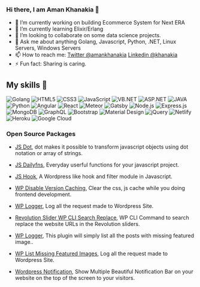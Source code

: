 ### Hi there, I am Aman Khanakia 👋

- 🔭 I’m currently working on building Ecommerce System for Next ERA
- 🌱 I’m currently learning Elixir/Erlang
- 👯 I’m looking to collaborate on some data science projects.
- 💬 Ask me about anything Golang, Javascript, Python, .NET, Linux Servers, Windows Servers
- 📫 How to reach me: [Twitter @amankhanakia](https://twitter.com/amankhanakia) [Linkedin @khanakia](https://www.linkedin.com/in/khanakia/)
- ⚡ Fun fact: Sharing is caring.

## My skills 🚀

![Golang](https://img.shields.io/badge/Golang-7fd5ea?style=for-the-badge&logo=Golang&logoColor=skyblue)
![HTML5](https://img.shields.io/badge/HTML5-E34F26?style=for-the-badge&logo=html5&logoColor=white)
![CSS3](https://img.shields.io/badge/CSS3-1572B6?style=for-the-badge&logo=css3&logoColor=white)
![JavaScript](https://img.shields.io/badge/JavaScript-F7DF1E?style=for-the-badge&logo=javascript&logoColor=black)
![VB.NET](https://img.shields.io/badge/VB.NET-004b88?style=for-the-badge)
![ASP.NET](https://img.shields.io/badge/ASP.NET-004b88?style=for-the-badge)
![JAVA](https://img.shields.io/badge/JAVA-f0931b?style=for-the-badge)
![Python](https://img.shields.io/badge/Python-356d9d?style=for-the-badge)
![Angular](https://img.shields.io/badge/Angular-DD0031?style=for-the-badge&logo=Angular&logoColor=white)
![React](https://img.shields.io/badge/React-20232A?style=for-the-badge&logo=react&logoColor=61DAFB)
![Meteor](https://img.shields.io/badge/Meteor-FF6A3E?style=for-the-badge&logo=Meteor&logoColor=black)
![Gatsby](https://img.shields.io/badge/Gatsby-663399?style=for-the-badge&logo=gatsby&logoColor=white)
![Node.js](https://img.shields.io/badge/Node.js-43853D?style=for-the-badge&logo=node.js&logoColor=white)
![Express.js](https://img.shields.io/badge/Express.js-404D59?style=for-the-badge&logo=Express&logoColor=white)
![MongoDB](https://img.shields.io/badge/MongoDB-4EA94B?style=for-the-badge&logo=mongodb&logoColor=white)
![GraphQL](https://img.shields.io/badge/GraphQL-e10098?style=for-the-badge&logo=GraphQL&logoColor=white)
![Bootstrap](https://img.shields.io/badge/Bootstrap-563D7C?style=for-the-badge&logo=bootstrap&logoColor=white)
![Material Design](https://img.shields.io/badge/Material%20Design-black?style=for-the-badge&logo=Material%20Design&logoColor=white)
![jQuery](https://img.shields.io/badge/jQuery-0769AD?style=for-the-badge&logo=jquery&logoColor=white)
![Netlify](https://img.shields.io/badge/Netlify-00C7B7?style=for-the-badge&logo=netlify&logoColor=white)
![Heroku](https://img.shields.io/badge/Heroku-430098?style=for-the-badge&logo=heroku&logoColor=white)
![Google Cloud](https://img.shields.io/badge/Google_Cloud-4285F4?style=for-the-badge&logo=google-cloud&logoColor=white)

### Open Source Packages
- [JS Dot](https://github.com/muftjs/dot/), dot makes it possible to transform javascript objects using dot notation or array of strings.
- [JS Dailyfns](https://github.com/muftjs/dailyfns/), Everyday userful functions for your javascript project.
- [JS Hook](https://github.com/muftjs/hook/), A Wordpress like hook and filter module in Javascript.

- [WP Disable Version Caching](https://wordpress.org/plugins/disable-version-caching/), Clear the css, js cache while you doing frontend development.
- [WP Logger](https://wordpress.org/plugins/wp-logger-tenbulls/), Log all the request made to Wordpress Site.
- [Revolution Slider WP CLI Search Replace](https://github.com/khanakiaphp/revslider-search-replace/), WP CLI Command to search replace the website URLs in the Revolution sliders.
- [WP Logger](https://github.com/khanakiaphp/wp-list-missing-featured-images/), This plugin will simply list all the posts with missing featured image..
- [WP List Missing Featured Images](https://github.com/khanakiaphp/wp-list-missing-featured-images/), Log all the request made to Wordpress Site.
- [Wordpress Notification](https://github.com/khanakiaphp/wp_oye_notification/), Show Multiple Beautiful Notification Bar on your website on the top of the screen to your visitors.

